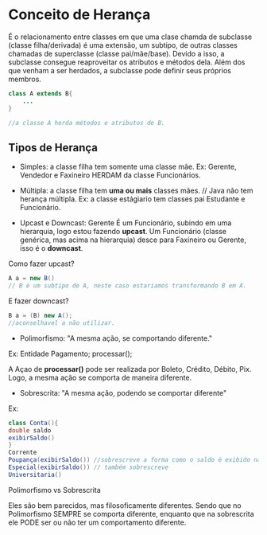# Conceito de Herança

É o relacionamento entre classes em que uma clase chamda de subclasse
(classe filha/derivada) é uma extensão, um subtipo, de outras classes
chamadas de superclasse (classe pai/mãe/base). Devido
a isso, a subclasse consegue reaproveitar os atributos e métodos dela.
Além dos que venham a ser herdados, a subclasse pode definir seus próprios membros.


~~~Java
class A extends B{
    ...
}

//a classe A herda métodos e atributos de B.

~~~

## Tipos de Herança

- Simples: a classe filha tem somente uma classe mãe.
Ex: Gerente, Vendedor e Faxineiro HERDAM da classe Funcionários.
- Múltipla: a classe filha tem **uma ou mais** classes mães.
// Java não tem herança múltipla.
Ex: a classe estágiario tem classes pai Estudante e Funcionário.

- Upcast e Downcast:
Gerente É um Funcionário, subindo em uma hierarquia, logo estou fazendo **upcast**.
Um Funcionário (classe genérica, mas acima na hierarquia) desce para Faxineiro ou Gerente, isso é o
**downcast**.


Como fazer upcast?

~~~ Java
A a = new B()
// B é um subtipo de A, neste caso estariamos transformando B em A.
~~~

E fazer downcast?
~~~ Java
B a = (B) new A();
//aconselhavel a não utilizar.
~~~

- Polimorfismo:
"A mesma ação, se comportando diferente."

Ex: Entidade Pagamento; processar(); 

A Açao de __processar()__ pode ser realizada por Boleto, Crédito, Débito, Pix. Logo, a mesma ação
se comporta de maneira diferente.

- Sobrescrita: "A mesma ação, podendo se comportar diferente"

Ex:
~~~ Java
class Conta(){
double saldo
exibirSaldo()
}
Corrente
Poupança(exibirSaldo()) //sobrescreve a forma como o saldo é exibido na classe principal, logo sobrescrita.
Especial(exibirSaldo()) // também sobrescreve
Universitaria()
~~~

Polimorfismo vs Sobrescrita

Eles são bem parecidos, mas filosoficamente diferentes. Sendo que no Polimorfismo SEMPRE se comporta diferente,
enquanto que na sobrescrita ele PODE ser ou não ter um comportamento diferente.